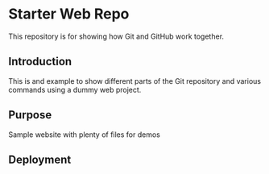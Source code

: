 # Starter Web Repo

This repository is for showing how Git and GitHub work together.

## Introduction

This is and example to show different parts of the Git repository and various commands using a dummy web project.

## Purpose

Sample website with plenty of files for demos

## Deployment